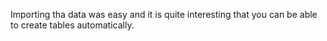 Importing tha data was easy and it is quite interesting that you can be able to create tables automatically.
